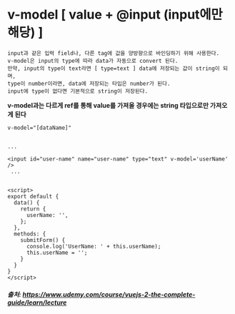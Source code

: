 # v-model [ value + @input (input에만 해당) ]

```
input과 같은 입력 field나, 다른 tag에 값을 양방향으로 바인딩하기 위해 사용한다.
v-model은 input의 type에 따라 data가 자동으로 convert 된다.
만약, input의 type이 text라면 [ type=text ] data에 저장되는 값이 string이 되며,
type이 number이라면, data에 저장되는 타입은 number가 된다.
input에 type이 없다면 기본적으로 string이 저장된다.
```

**v-model과는 다르게 ref를 통해 value를 가져올 경우에는 string 타입으로만 가져오게 된다**

```
v-model="[dataName]"
```

```vue

...

<input id="user-name" name="user-name" type="text" v-model='userName' />
 ...


<script>
export default {
  data() {
    return {
      userName: '',
    };
  },
  methods: {
    submitForm() {
      console.log('UserName: ' + this.userName);
      this.userName = '';
    }
  }
}
</script>
```

##### 출처: https://www.udemy.com/course/vuejs-2-the-complete-guide/learn/lecture
